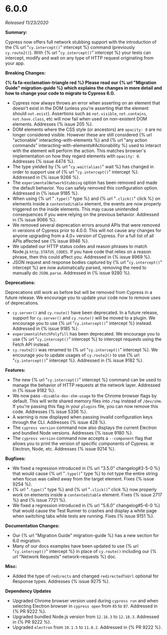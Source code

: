 # 6.0.0

*Released 11/23/2020*

**Summary:**

Cypress now offers full network stubbing support with the introduction of the {% url "`cy.intercept()`" intercept %} command (previously `cy.route2()`). With {% url "`cy.intercept()`" intercept %} your tests can intercept, modify and wait on any type of HTTP request originating from your app.

**Breaking Changes:**

**{% fa fa-exclamation-triangle red %} Please read our {% url "Migration Guide" migration-guide %} which explains the changes in more detail and how to change your code to migrate to Cypress 6.0.**

- Cypress now always throws an error when asserting on an element that doesn't exist in the DOM (unless you're asserting that the element should `not.exist`). Assertions such as `not.visible`, `not.contains`, `not.have.class`, etc will now fail when used on non-existent DOM elements. Addresses {% issue 205 %}.
- DOM elements where the CSS style (or ancestors) are `opacity: 0` are no longer considered visible. However these are still considered {% url "actionable" interacting-with-elements %} and {% url "any action commands"  interacting-with-elements#Actionability %} used to interact with the element will perform the action. This matches browser's implementation on how they regard elements with `opacity: 0`. Addresses {% issue 4474 %}.
- The type yielded by {% url "`cy.wait(alias)`" wait %} has changed in order to support use of {% url "`cy.intercept()`" intercept %}. Addressed in {% issue 9266 %}.
- The `experimentalNetworkStubbing` option has been removed and made the default behavior. You can safely removed this configuration option. Addressed in {% issue 9185 %}.
- When using {% url "`.type()`" type %} and {% url "`.click()`" click %} on elements inside a `contenteditable` element, the events are now properly triggered on the inside elements. This may cause unintended consequences if you were relying on the previous behavior. Addressed in {% issue 9066 %}.
- We removed several deprecation errors around APIs that were removed in versions of Cypress prior to 4.0.0. This will not cause any changes for anyone upgrading from a 4.0+ version of Cypress. For a full list of all APIs affected see {% issue 8946 %}.
- We updated our HTTP status codes and reason phrases to match Node.js `http.STATUS_CODES`. If you have code that relies on a reason phrase, then this could affect you. Addressed in {% issue 8969 %}.
- JSON request and response bodies captured by {% url "`cy.intercept()`" intercept %} are now automatically parsed, removing the need to manually do `JSON.parse`. Addressed in {% issue 9280 %}.

**Deprecations:**

Deprecations still work as before but will be removed from Cypress in a future release. We encourage you to update your code now to remove uses of deprecations.

- `cy.server()` and `cy.route()` have been deprecated. In a future release, support for `cy.server()` and `cy.route()` will be moved to a plugin. We encourage you to use {% url "`cy.intercept()`" intercept %} instead. Addressed in {% issue 9185 %}.
- `experimentalFetchPolyfill` has been deprecated. We encourage you to use {% url "`cy.intercept()`" intercept %} to intercept requests using the Fetch API instead.
- `cy.route2()` was renamed to {% url "`cy.intercept()`" intercept %}. We encourage you to update usages of `cy.route2()` to use {% url "`cy.intercept()`" intercept %}. Addressed in {% issue 9182 %}.

**Features:**

- The new {% url "`cy.intercept()`" intercept %} command can be used to manage the behavior of HTTP requests at the network layer. Addressed in {% issue 9182 %}.
- We now pass `—disable-dev-shm-usage` to the Chrome browser flags by default. This will write shared memory files into `/tmp` instead of `/dev/shm`. If you're passing this flag in your `plugins` file, you can now remove this code. Addresses {% issue 5336 %}.
- A warning is now displayed when passing invalid configuration keys through the CLI. Addresses {% issue 428 %}.
- The `cypress version` command now also displays the current Electron and bundled Node versions. Addresses {% issue 9180 %}.
- The `cypress version` command now accepts a `--component` flag that allows you to print the version of specific components of Cypress. ie Electron, Node, etc. Addresses {% issue 9214 %}.

**Bugfixes:**

- We fixed a regression introduced in {% url "3.5.0" changelog#3-5-0 %} that would cause {% url "`.type()`" type %} to not type the entire string when focus was called away from the target element. Fixes {% issue 9254 %}.
- {% url "`.type()`" type %} and {% url "`.click()`" click %} now properly work on elements inside a `contenteditable` element. Fixes {% issue 2717 %} and {% issue 7721 %}.
- We fixed a regression introduced in {% url "5.6.0" changelog#5-6-0 %} that would cause the Test Runner to crashes and display a white page when switching tabs while tests are running. Fixes {% issue 9151 %}.

**Documentation Changes:**

- Our {% url "Migration Guide" migration-guide %} has a new section for 6.0 migration.
- Many of our docs examples have been updated to use {% url "`cy.intercept()`" intercept %} in place of `cy.route()` including our {% url "Network Requests" network-requests %} doc.

**Misc:**

- Added the type of `redirects` and changed `redirectedToUrl` optional for Response types. Addresses {% issue 9275 %}.

**Dependency Updates**

- Upgraded Chrome browser version used during `cypress run` and when selecting Electron browser in `cypress open` from `85` to `87`. Addressed in {% PR 9222 %}.
- Upgraded bundled Node.js version from `12.16.3` to `12.18.3`. Addressed in {% PR 9222 %}.
- Upgraded `electron` from `10.1.5` to `11.0.2`. Addressed in {% PR 9222 %}.
